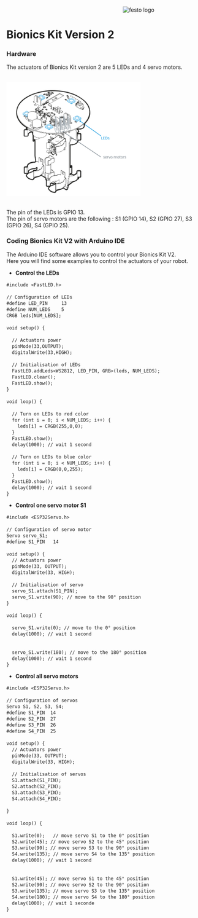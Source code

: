 <br><img src="/bionic_kit/DIY_Projects/Image/Logo_Festo.png" align="right"  alt="festo logo" width="200"/><br>

# Bionics Kit Version 2
### Hardware
The actuators of Bionics Kit version 2 are 5 LEDs and 4 servo motors. 

<br><img src="/bionic_kit/data/images/Controller_V2.PNG" alt="controller Bionics kit V2" width="350"/>

<br>The pin of the LEDs is GPIO 13. 
<br>The pin of servo motors are the following : S1 (GPIO 14), S2 (GPIO 27), S3 (GPIO 26), S4 (GPIO 25).

### Coding Bionics Kit V2 with Arduino IDE 

The Arduino IDE software allows you to control your Bionics Kit V2. 
<br>Here you will find some examples to control the actuators of your robot. 

* **Control the LEDs**

```
#include <FastLED.h>

// Configuration of LEDs
#define LED_PIN     13   
#define NUM_LEDS    5
CRGB leds[NUM_LEDS]; 

void setup() {

  // Actuators power 
  pinMode(33,OUTPUT);
  digitalWrite(33,HIGH);

  // Initialisation of LEDs
  FastLED.addLeds<WS2812, LED_PIN, GRB>(leds, NUM_LEDS);
  FastLED.clear();  
  FastLED.show();
}

void loop() {

  // Turn on LEDs to red color
  for (int i = 0; i < NUM_LEDS; i++) {
    leds[i] = CRGB(255,0,0); 
  }
  FastLED.show();
  delay(1000); // wait 1 second

  // Turn on LEDs to blue color
  for (int i = 0; i < NUM_LEDS; i++) {
    leds[i] = CRGB(0,0,255); 
  }
  FastLED.show();
  delay(1000); // wait 1 second
}
``` 
 
 * **Control one servo motor S1**

```
#include <ESP32Servo.h>

// Configuration of servo motor
Servo servo_S1;
#define S1_PIN   14   

void setup() {
  // Actuators power
  pinMode(33, OUTPUT);
  digitalWrite(33, HIGH); 

  // Initialisation of servo
  servo_S1.attach(S1_PIN); 
  servo_S1.write(90); // move to the 90° position
}

void loop() {

  servo_S1.write(0); // move to the 0° position
  delay(1000); // wait 1 second

  
  servo_S1.write(180); // move to the 180° position
  delay(1000); // wait 1 second
}

``` 

 * **Control all servo motors**

```
#include <ESP32Servo.h>

// Configuration of servos
Servo S1, S2, S3, S4;
#define S1_PIN  14
#define S2_PIN  27
#define S3_PIN  26
#define S4_PIN  25

void setup() {
  // Actuators power
  pinMode(33, OUTPUT);
  digitalWrite(33, HIGH); 
 
  // Initialisation of servos
  S1.attach(S1_PIN);
  S2.attach(S2_PIN); 
  S3.attach(S3_PIN); 
  S4.attach(S4_PIN); 

}

void loop() {
  
  S1.write(0);   // move servo S1 to the 0° position
  S2.write(45); // move servo S2 to the 45° position
  S3.write(90); // move servo S3 to the 90° position
  S4.write(135); // move servo S4 to the 135° position
  delay(1000); // wait 1 second

  
  S1.write(45); // move servo S1 to the 45° position
  S2.write(90); // move servo S2 to the 90° position
  S3.write(135); // move servo S3 to the 135° position
  S4.write(180); // move servo S4 to the 180° position 
  delay(1000); // wait 1 seconde
}
``` 



